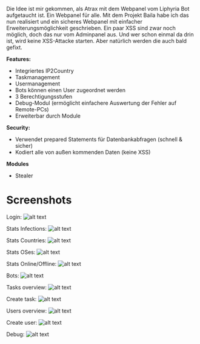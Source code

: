 Die Idee ist mir gekommen, als Atrax mit dem Webpanel vom Liphyria Bot aufgetaucht ist. Ein Webpanel für alle.
Mit dem Projekt Baila habe ich das nun realisiert und ein sicheres Webpanel mit einfacher Erweiterungsmöglichkeit geschrieben. Ein paar XSS sind zwar noch möglich, doch das nur vom Adminpanel aus. Und wer schon einmal da drin ist, wird keine XSS-Attacke starten. Aber natürlich werden die auch bald gefixt.

**Features:**
- Integriertes IP2Country
- Taskmanagement
- Usermanagement
- Bots können einen User zugeordnet werden
- 3 Berechtigungsstufen
- Debug-Modul (ermöglicht einfachere Auswertung der Fehler auf Remote-PCs)
- Erweiterbar durch Module

**Security:**
- Verwendet prepared Statements für Datenbankabfragen (schnell & sicher)
- Kodiert alle von außen kommenden Daten (keine XSS)

**Modules**
- Stealer


# Screenshots
Login:
![alt text](https://github.com/IRET0x00/Baila/raw/master/screens/login.PNG "Login")


Stats Infections:
![alt text](https://github.com/IRET0x00/Baila/raw/master/screens/stats1.PNG "Stats Infections")


Stats Countries:
![alt text](https://github.com/IRET0x00/Baila/raw/master/screens/stats2.PNG "Stats Countries")


Stats OSes:
![alt text](https://github.com/IRET0x00/Baila/raw/master/screens/stats3.PNG "Stats OSes")


Stats Online/Offline:
![alt text](https://github.com/IRET0x00/Baila/raw/master/screens/stats4.PNG "Stats Online/Offline")


Bots:
![alt text](https://github.com/IRET0x00/Baila/raw/master/screens/bots.PNG "Bots")


Tasks overview:
![alt text](https://github.com/IRET0x00/Baila/raw/master/screens/tasks1.PNG "Tasks overview")


Create task:
![alt text](https://github.com/IRET0x00/Baila/raw/master/screens/tasks2.PNG "Create task")


Users overview:
![alt text](https://github.com/IRET0x00/Baila/raw/master/screens/users1.PNG "Users overview")


Create user:
![alt text](https://github.com/IRET0x00/Baila/raw/master/screens/users2.PNG "Create user")


Debug:
![alt text](https://github.com/IRET0x00/Baila/raw/master/screens/debug.PNG "Debug")